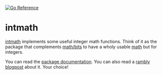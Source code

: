 [![Go Reference](https://pkg.go.dev/badge/chipaca.com/intmath.svg)][package documentation]

# intmath
[intmath] implements some useful integer math functions. Think of it as
the package that complements [math/bits] to have a wholy usable [math] but
for integers.

You can read the [package documentation]. You can also read a [rambly blogpost] about it. Your choice!

[math]: https://pkg.go.dev/math
[math/bits]: https://pkg.go.dev/math/bits
[intmath]: https://github.com/chipaca/intmath
[package documentation]: https://pkg.go.dev/chipaca.com/intmath
[rambly blogpost]: https://chipaca.com/en/2024/01/integer-math/
